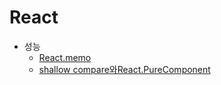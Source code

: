 # React

- 성능
  - [React.memo](https://github.com/JEONGBOYEON/study-react/blob/main/study_react/%EC%84%B1%EB%8A%A5/React_memo.md)
  - [shallow compare와React.PureComponent](https://github.com/JEONGBOYEON/study-react/blob/main/study_react/%EC%84%B1%EB%8A%A5/shallow%20compare%EC%99%80React.PureComponent.md)
